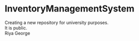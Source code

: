 # InventoryManagementSystem
Creating a new repository for university purposes. 
<br>
It is public.
<br>
Riya George
